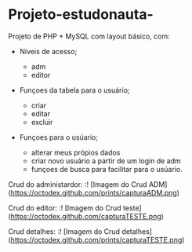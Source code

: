 # Projeto-estudonauta-
Projeto de PHP + MySQL com layout básico, com:

- Niveis de acesso;
  - adm
  - editor

- Funçoes da tabela para o usuário;
  - criar
  - editar  
  - excluir
 
- Funçoes para o usúario;
  - alterar meus própios dados 
  - criar novo usuário a partir de um login de adm
  - funçoes de busca para facilitar para o usúario.

Crud do administardor: 
:! [Imagem do Crud ADM] 
(https://octodex.github.com/prints/capturaADM.png)

Crud do editor: 
:! [Imagem do Crud teste] 
(https://octodex.github.com/capturaTESTE.png)

Crud detalhes: 
:! [Imagem do Crud detalhes] 
(https://octodex.github.com/prints/capturaTESTE.png)

